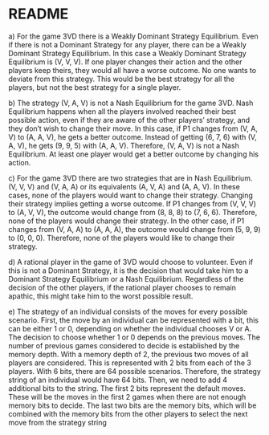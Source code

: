 # README

a) For the game 3VD there is a Weakly Dominant Strategy Equilibrium. Even if there is  not a Dominant Strategy for any player, there can be a Weakly Dominant Strategy Equilibrium. In this case a Weakly Dominant Strategy Equilibrium is (V, V, V). If one player changes their action and the other players keep theirs, they would all have a worse outcome. No one wants to deviate from this strategy. This would be the best strategy for all the players, but not the best strategy for a single player.   

b) The strategy (V, A, V) is not a Nash Equilibrium for the game 3VD. Nash Equilibrium happens when all the players involved reached their best possible action, even if they are aware of the other players’ strategy, and they don’t wish to change their move. In this case, if P1 changes from (V, A, V) to (A, A, V), he gets a better outcome. Instead of getting (6, 7, 6) with (V, A, V), he gets (9, 9, 5) with (A, A, V). Therefore, (V, A, V) is not a Nash Equilibrium. At least one player would get a better outcome by changing his action.  

c) For the game 3VD there are two strategies that are in Nash Equilibrium. (V, V, V) and (V, A, A) or its equivalents (A, V, A) and (A, A, V). In these cases, none of the players would want to change their strategy. Changing their strategy implies getting a worse outcome. If P1 changes from (V, V, V) to (A, V, V), the outcome would change from (8, 8, 8) to (7, 6, 6). Therefore, none of the players would change their strategy. In the other case, if P1 changes from (V, A, A) to (A, A, A), the outcome would change from (5, 9, 9) to (0, 0, 0). Therefore, none of the players would like to change their strategy.  

d) A rational player in the game of 3VD would choose to volunteer. Even if this is not a Dominant Strategy, it is the decision that would take him to a Dominant Strategy Equilibrium or a Nash Equilibrium. Regardless of the decision of the other players, if the rational player chooses to remain apathic, this might take him to the worst possible result.  

e) The strategy of an individual consists of the moves for every possible scenario. First, the move by an individual can be represented with a bit, this can be either 1 or 0, depending on whether the individual chooses V or A. The decision to choose whether 1 or 0 depends on the previous moves. The number of previous games considered to decide is established by the memory depth. With a memory depth of 2, the previous two moves of all players are considered. This is represented with 2 bits from each of the 3 players. With 6 bits, there are 64 possible scenarios. Therefore, the strategy string of an individual would have 64 bits. Then, we need to add 4 additional bits to the string. The first 2 bits represent the default moves. These will be the moves in the first 2 games when there are not enough memory bits to decide. The last two bits are the memory bits, which will be combined with the memory bits from the other players to select the next move from the strategy string
